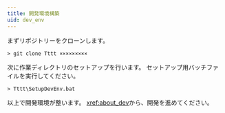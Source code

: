 ```yaml
---
title: 開発環境構築
uid: dev_env
---
```


まずリポジトリーをクローンします。

```
> git clone Tttt ×××××××××
```


次に作業ディレクトリのセットアップを行います。
セットアップ用バッチファイルを実行してください。


```
> Tttt\SetupDevEnv.bat
```




以上で開発環境が整います。
<xref:about_dev>から、開発を進めてください。


